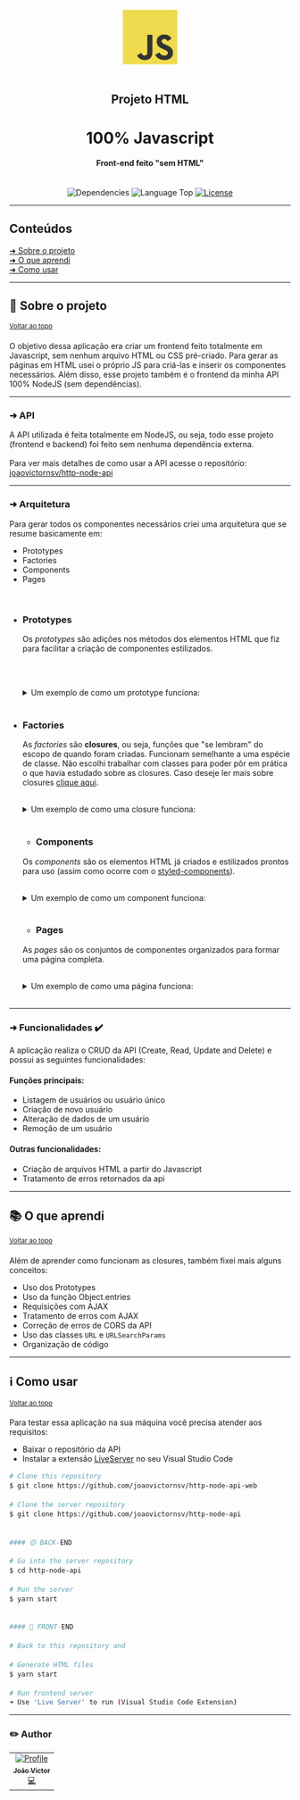 <div align="center">
    <img src="https://raw.githubusercontent.com/devicons/devicon/master/icons/javascript/javascript-original.svg" width="100" /><br/><br/>
    <h2>Projeto HTML</h2>
    <h1>
        100% Javascript
    </h1>
    <h4>
        Front-end feito "sem HTML"
    </h4><br/>   
    <img  alt="Dependencies"  src=https://img.shields.io/badge/dependecies-0-brightgreen.svg?style=flat-square">
    <img  alt="Language Top"  src="https://img.shields.io/github/languages/top/joaovictornsv/http-node-api-web">
     <a  href="https://github.com/joaovictornsv/http-node-api-web/blob/master/LICENSE">
        <img  alt="License"  src="https://img.shields.io/github/license/joaovictornsv/http-node-api-web.svg">
    </a>
</div>

---

<h2 id="conteudos">Conteúdos</h2>

[➜ Sobre o projeto](#mag_right-sobre-o-projeto)<br>
[➜ O que aprendi](#books-o-que-aprendi)<br>
[➜ Como usar](#information_source-como-usar)<br>

---

## :mag_right: Sobre o projeto

<sup>[Voltar ao topo](#conteudos)</sup><br>

O objetivo dessa aplicação era criar um frontend feito totalmente em Javascript, sem nenhum arquivo HTML ou CSS pré-criado. Para gerar as páginas em HTML usei o próprio JS para criá-las e inserir os componentes necessários. Além disso, esse projeto também é o frontend da minha API 100% NodeJS (sem dependências).

---

### ➜ API
A API utilizada é feita totalmente em NodeJS, ou seja, todo esse projeto (frontend e backend) foi feito sem nenhuma dependência externa.
<br/><br/>
Para ver mais detalhes de como usar a API acesse o repositório: [joaovictornsv/http-node-api](https://github.com/joaovictornsv/http-node-api)

---

### ➜ Arquitetura
Para gerar todos os componentes necessários criei uma arquitetura que se resume basicamente em:
- Prototypes
- Factories
- Components
- Pages

<br/>

- ### Prototypes
  Os *prototypes* são adições nos métodos dos elementos HTML que fiz para facilitar a criação de componentes estilizados.

  <br><br>

  <details>
    <summary>
      Um exemplo de como um prototype funciona:
    </summary>

    ```js
    // Mudando a cor de um botao
    const button = document.getElementById('btn')

    // ❌ SEM PROTOTYPE
    button.style.backgroundColor = 'blue'


    // ✅ COM PROTOTYPE

    // Criando uma função nova no prototype da tag 'h1'
    HTMLButtonElement.prototype.setCSS = function setCSS(new_css) {
      // add CSS in element
    }

    // Usando a função criada
    text.setCSS({ color: 'blue'})

    ```
  </details><br/>

- ### Factories
  As *factories* são **closures**, ou seja, funções que "se lembram" do escopo de quando foram criadas. Funcionam semelhante a uma espécie de classe. Não escolhi trabalhar com classes para poder pôr em prática o que havia estudado sobre as closures. Caso deseje ler mais sobre closures [clique aqui](https://developer.mozilla.org/pt-BR/docs/Web/JavaScript/Closures).
  <br><br>

  <details>
    <summary>
      Um exemplo de como uma closure funciona:
    </summary>
      
    ```js
    // Cria um botão escrito 'Botão 1'
    const button1 = makeButton({ value: 'Botão 1' });

    // Cria outro botão escrito 'Botão 2'
    const button2 = makeButton({ value: 'Botão 2' });



    // Muda a cor do texto do Botão 1 para azul
    button1.setCSS({ color: 'blue' })

    // Muda a cor do texto do Botão 1 para Vermelho
    button1.setCSS({ color: 'red' });


    // Ambos os botões tem seus escopos próprios
    ```

  </details><br>

  - ### Components
  Os *components* são os elementos HTML já criados e estilizados prontos para uso (assim como ocorre com o [styled-components](https://styled-components.com/)).
  <br><br>

  <details>
    <summary>
      Um exemplo de como um component funciona:
    </summary>
      
    ```js
    // Criação de um elemento 'h1'
    const title = makeText({tag: 'h1', value: 'Título Princiapl'});

    // Estilização do elemento
    titleMain.setCSS({
      fontSize: '22px',
      color: 'black',
      fontFamily: 'Arial, sans-serif'
    });

    export default title;
    ```

  </details><br>

  - ### Pages
  As *pages* são os conjuntos de componentes organizados para formar uma página completa.
  <br><br>

  <details>
    <summary>
      Um exemplo de como uma página funciona:
    </summary>
      
    ```js
    // Criação de um elemento 'h1']
    import header from './components/header.js'
    import title from './components/title.js'
    import subtitle from './components/subtitle.js'

    function HomePage() {
      // Adicionando components na div 'header'
      header.append(title);
      header.append(subtitle);
    }

    export default title;
    ```

  </details><br>

---

### ➜ Funcionalidades ✔️
A aplicação realiza o CRUD da API (Create, Read, Update and Delete) e possui as seguintes funcionalidades:

#### Funções principais:
- Listagem de usuários ou usuário único
- Criação de novo usuário
- Alteração de dados de um usuário
- Remoção de um usuário

#### Outras funcionalidades:
- Criação de arquivos HTML a partir do Javascript
- Tratamento de erros retornados da api

---

## :books: O que aprendi

<sup>[Voltar ao topo](#conteudos)</sup><br>

Além de aprender como funcionam as closures, também fixei mais alguns conceitos:

- Uso dos Prototypes
- Uso da função Object.entries
- Requisições com AJAX
- Tratamento de erros com AJAX
- Correção de erros de CORS da API
- Uso das classes `URL` e `URLSearchParams`
- Organização de código

---

## :information_source: Como usar

<sup>[Voltar ao topo](#conteudos)</sup><br>

Para testar essa aplicação na sua máquina você precisa atender aos requisitos:
- Baixar o repositório da API
- Instalar a extensão [LiveServer](https://marketplace.visualstudio.com/items?itemName=ritwickdey.LiveServer) no seu Visual Studio Code


```bash
# Clone this repository
$ git clone https://github.com/joaovictornsv/http-node-api-web

# Clone the server repository
$ git clone https://github.com/joaovictornsv/http-node-api


#### 🟡 BACK-END

# Go into the server repository
$ cd http-node-api

# Run the server
$ yarn start


#### 🔵 FRONT-END

# Back to this repository and 

# Generate HTML files
$ yarn start

# Run frontend server
➜ Use 'Live Server' to run (Visual Studio Code Extension)
```

---

### :pencil2: Author 

<table>
  <tr>
    <td align="center"><a href="https://github.com/joaovictornsv"><img src="https://github.com/joaovictornsv.png" width="100px;" alt="Profile"/><br /><sub><b>João Victor</b></sub></a><br /><a href="https://github.com/joaovictornsv" title="Code">💻</a></td>
  <tr>
</table>